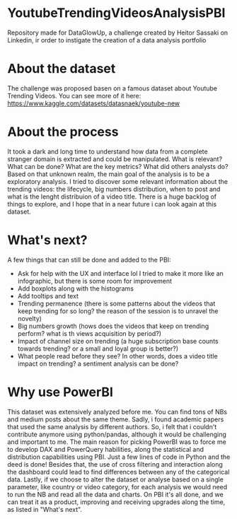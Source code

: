 # YoutubeTrendingVideosAnalysisPBI
Repository made for DataGlowUp, a challenge created by Heitor Sassaki on Linkedin, ir order to instigate the creation of a data analysis portfolio

# About the dataset
The challenge was proposed basen on a famous dataset about Youtube Trending Videos.
You can see more of it here: https://www.kaggle.com/datasets/datasnaek/youtube-new

# About the process
It took a dark and long time to understand how data from a complete stranger domain is extracted and could be manipulated. What is relevant? What can be done? What are the key metrics? What did others analysts do?
Based on that unknown realm, the main goal of the analysis is to be a exploratory analysis. I tried to discover some relevant information about the trending videos: the lifecycle, big numbers distribution, when to post and what is the lenght distribuion of a video title. There is a huge backlog of things to explore, and I hope that in a near future i can look again at this dataset.

# What's next?
A few things that can still be done and added to the PBI:
- Ask for help with the UX and interface lol I tried to make it more like an infographic, but there is some room for improvement
- Add boxplots along with the histograms
- Add tooltips and text
- Trending permanence (there is some patterns about the videos that keep trending for so long? the reason of the session is to unravel the novelty)
- Big numbers growth (hows does the videos that keep on trending perform? what is th views acquisition by period?)
- Impact of channel size on trending (a huge subscription base counts towards trending? or a small and loyal group is better?)
- What people read before they see? In other words, does a video title impact on trending? a sentiment analysis can be done?

# Why use PowerBI
This dataset was extensively analyzed before me. You can find tons of NBs and medium posts about the same theme. Sadly, i found academic papers that used the same analysis by different authors.
So, i felt that i couldn't contribute anymore using python/pandas, although it would be challenging and important to me.
The main reason for picking PowerBI was to force me to develop DAX and PowerQuery habilities, along the statistical and distribution capabilities using PBI. Just a few lines of code in Python and the deed is done!
Besides that, the use of cross filtering and interaction along the dashboard could lead to find differences between any of the categorical data.
Lastly, if we choose to alter the dataset or analyse based on a single parameter, like country or video category, for each analysis we would need to run the NB and read all the data and charts. On PBI it's all done, and we can treat it as a product, improving and receiving upgrades along the time, as listed in "What's next".
